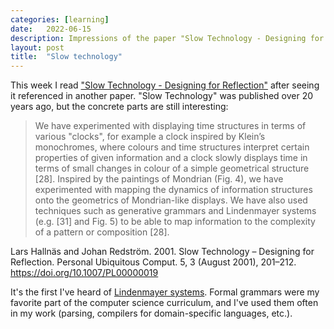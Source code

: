 ```yaml
---
categories: [learning]
date:   2022-06-15
description: Impressions of the paper "Slow Technology - Designing for Reflection"
layout: post
title:  "Slow technology"
---
```


This week I read ["Slow Technology - Designing for Reflection"](https://dl.acm.org/doi/10.1007/PL00000019) after seeing it referenced in another paper. "Slow Technology" was published over 20 years ago, but the concrete parts are still interesting:

> We have experimented with displaying time structures in terms of various "clocks", for example a clock inspired by Klein’s monochromes, where colours and time structures interpret certain properties of given information  and a clock slowly displays time in terms of small changes in colour of a simple geometrical structure [28]. Inspired by the paintings of Mondrian (Fig. 4), we have experimented with mapping the dynamics of information structures onto the geometrics of Mondrian-like displays. We have also used techniques such as generative grammars and Lindenmayer systems (e.g. [31] and Fig. 5) to be able to map  information to the complexity of a pattern or composition [28].

Lars Hallnäs and Johan Redström. 2001. Slow Technology – Designing for Reflection. Personal Ubiquitous Comput. 5, 3 (August 2001), 201–212. https://doi.org/10.1007/PL00000019

It's the first I've heard of [Lindenmayer systems](https://en.wikipedia.org/wiki/L-system). Formal grammars were my favorite part of the computer science curriculum, and I've used them often in my work (parsing, compilers for domain-specific languages, etc.).

